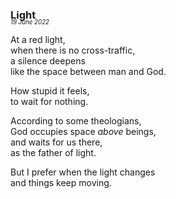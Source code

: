 ### Light
<p style="margin:0; margin-top: -1.25rem">  
  <em>  
    <small><small>19 June 2022</small></small>  
  </em>  
</p>  

At a red light,  
when there is no cross-traffic,  
a silence deepens  
like the space between man and God.  

How stupid it feels,  
to wait for nothing.  

According to some theologians,  
God occupies space *above* beings,  
and waits for us there,  
as the father of light.  

But I prefer when the light changes  
and things keep moving.  
